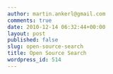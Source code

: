 ```yaml
---
author: martin.ankerl@gmail.com
comments: true
date: 2010-12-14 06:32:44+00:00
layout: post
published: false
slug: open-source-search
title: Open Source Search
wordpress_id: 514
---
```





  


    
    
    
    
    
  











